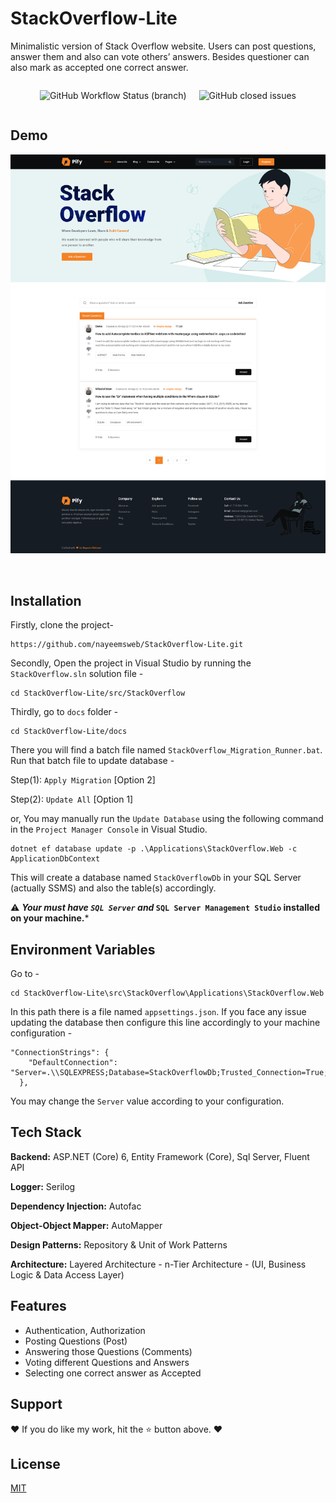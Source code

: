 # StackOverflow-Lite

Minimalistic version of Stack Overflow website. Users can post 
questions, answer them and also can vote others’ answers. Besides 
questioner can also mark as accepted one correct answer.

<div align="center" style="justify-content:center;display:flex;"> 
    
[comment]: <> (Develop Build Checking)
<img alt="GitHub Workflow Status (branch)" src="https://img.shields.io/github/workflow/status/nayeemsweb/StackOverflow-Lite/.NET/develop?style=for-the-badge" style="margin-left: 10px;margin-right: 10px;">

[comment]: <> (Issues Closed)
<img alt="GitHub closed issues" src="https://img.shields.io/github/issues-closed-raw/nayeemsweb/StackOverflow-Lite?color=%23ee5253&style=for-the-badge" style="margin-left: 10px;margin-right: 10px;">

</div>

## Demo

![Stack Overflow](https://github.com/nayeemsweb/StackOverflow-Lite/blob/develop/docs/readme/Home.png?raw=true)


</br>

## Installation

Firstly, clone the project-
```
https://github.com/nayeemsweb/StackOverflow-Lite.git
```
Secondly, Open the project in Visual Studio by running the `StackOverflow.sln` solution file - 
```
cd StackOverflow-Lite/src/StackOverflow
```
Thirdly, go to `docs` folder - 
```
cd StackOverflow-Lite/docs
```
There you will find a batch file named `StackOverflow_Migration_Runner.bat`. 
Run that batch file to update database - 

Step(1): `Apply Migration` [Option 2]

Step(2): `Update All` [Option 1]

or, You may manually run the `Update Database` using the following command
in the `Project Manager Console` in Visual Studio. 

```
dotnet ef database update -p .\Applications\StackOverflow.Web -c ApplicationDbContext
```

This will create a database named `StackOverflowDb` in your SQL Server 
(actually SSMS) and also the table(s) accordingly.

⚠️ ***Your must have `SQL Server` and* `SQL Server Management Studio` 
installed on your machine.***

    
## Environment Variables

Go to - 

```
cd StackOverflow-Lite\src\StackOverflow\Applications\StackOverflow.Web
```
In this path 
there is a file named `appsettings.json`. 
If you face any issue updating the database then configure this line 
accordingly to your machine configuration - 
```
"ConnectionStrings": {
    "DefaultConnection": "Server=.\\SQLEXPRESS;Database=StackOverflowDb;Trusted_Connection=True;"
  },
```

You may change the `Server` value according to your configuration.


## Tech Stack

**Backend:** ASP.NET (Core) 6,  Entity Framework (Core), Sql Server,
Fluent API

**Logger:** Serilog

**Dependency Injection:** Autofac

**Object-Object Mapper:** AutoMapper

**Design Patterns:** Repository & Unit of Work Patterns

**Architecture:** Layered Architecture - n-Tier Architecture -
(UI, Business Logic & Data Access Layer)




## Features

- Authentication, Authorization
- Posting Questions (Post)
- Answering those Questions (Comments)
- Voting different Questions and Answers
- Selecting one correct answer as Accepted


## Support

❤️ If you do like my work, hit the ⭐️ button above. ❤️


## License

[MIT](https://choosealicense.com/licenses/mit/)

